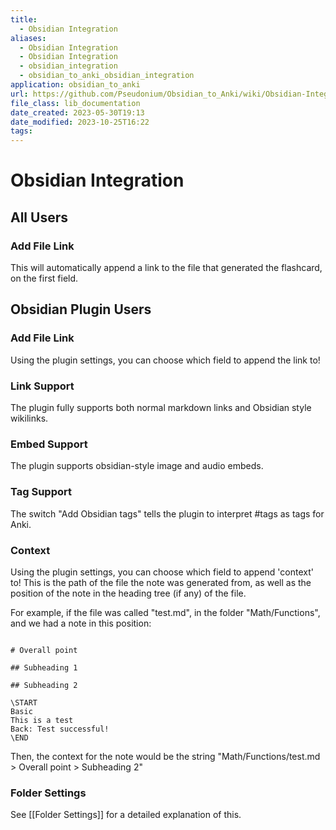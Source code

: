 ```yaml
---
title:
  - Obsidian Integration
aliases:
  - Obsidian Integration
  - Obsidian Integration
  - obsidian_integration
  - obsidian_to_anki_obsidian_integration
application: obsidian_to_anki
url: https://github.com/Pseudonium/Obsidian_to_Anki/wiki/Obsidian-Integration
file_class: lib_documentation
date_created: 2023-05-30T19:13
date_modified: 2023-10-25T16:22
tags:
---
```

# Obsidian Integration

## All Users

### Add File Link

This will automatically append a link to the file that generated the flashcard, on the first field.

## Obsidian Plugin Users

### Add File Link

Using the plugin settings, you can choose which field to append the link to!

### Link Support

The plugin fully supports both normal markdown links and Obsidian style wikilinks.

### Embed Support

The plugin supports obsidian-style image and audio embeds.

### Tag Support

The switch "Add Obsidian tags" tells the plugin to interpret \#tags as tags for Anki.

### Context

Using the plugin settings, you can choose which field to append 'context' to! This is the path of the file the note was generated from, as well as the position of the note in the heading tree (if any) of the file.

For example, if the file was called "test.md", in the folder "Math/Functions", and we had a note in this position:

```

# Overall point

## Subheading 1

## Subheading 2

\START
Basic
This is a test
Back: Test successful!
\END

```

Then, the context for the note would be the string "Math/Functions/test.md > Overall point > Subheading 2"

### Folder Settings

See [[Folder Settings]] for a detailed explanation of this.
